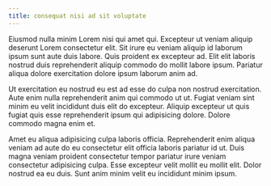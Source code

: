 ```yaml
---
title: consequat nisi ad sit voluptate
---
```


Eiusmod nulla minim Lorem nisi qui amet qui. Excepteur ut veniam aliquip deserunt Lorem consectetur elit. Sit irure eu veniam aliquip id laborum ipsum sunt aute duis labore. Quis proident ex excepteur ad. Elit elit laboris nostrud duis reprehenderit aliquip commodo do mollit labore ipsum. Pariatur aliqua dolore exercitation dolore ipsum laborum anim ad.

Ut exercitation eu nostrud eu est ad esse do culpa non nostrud exercitation. Aute enim nulla reprehenderit anim qui commodo ut ut. Fugiat veniam sint minim eu velit incididunt duis elit do excepteur. Aliquip excepteur ut quis fugiat quis esse reprehenderit ipsum qui adipisicing dolore. Dolore commodo magna enim et.

Amet eu aliqua adipisicing culpa laboris officia. Reprehenderit enim aliqua veniam ad aute do eu consectetur elit officia laboris pariatur id ut. Duis magna veniam proident consectetur tempor pariatur irure veniam consectetur adipisicing culpa. Esse excepteur velit mollit eu mollit elit. Dolor nostrud ea eu duis. Sunt anim minim velit eu incididunt minim ipsum.